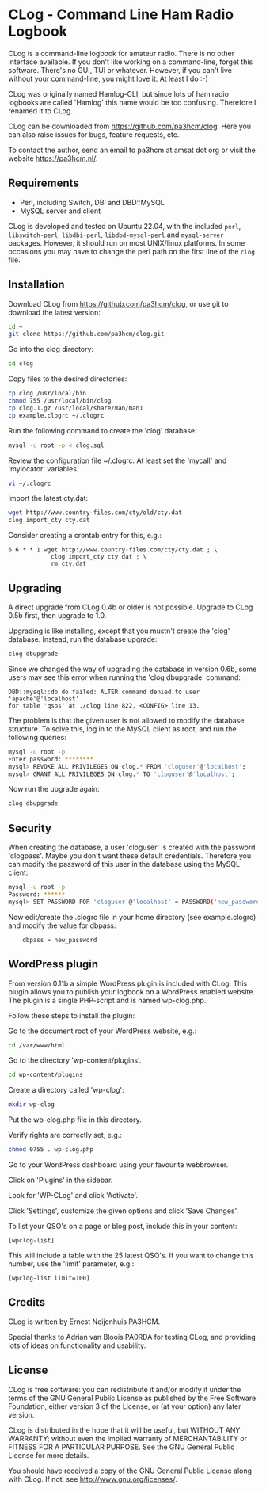 # CLog - Command Line Ham Radio Logbook

CLog is a command-line logbook for amateur radio. There is no other
interface available. If you don't like working on a command-line, forget this
software. There's no GUI, TUI or whatever. However, if you can't live without
your command-line, you might love it. At least I do :-)

CLog was originally named Hamlog-CLI, but since lots of ham radio logbooks are
called 'Hamlog' this name would be too confusing. Therefore I renamed it to
CLog.

CLog can be downloaded from https://github.com/pa3hcm/clog. Here you can also
raise issues for bugs, feature requests, etc.

To contact the author, send an email to pa3hcm at amsat dot org or visit
the website https://pa3hcm.nl/.


## Requirements

* Perl, including Switch, DBI and DBD::MySQL
* MySQL server and client

CLog is developed and tested on Ubuntu 22.04, with the included `perl`,
`libswitch-perl`, `libdbi-perl`, `libdbd-mysql-perl` and `mysql-server`
packages. However, it should run on most UNIX/linux platforms. In some
occasions you may have to change the perl path on the first line of the
`clog` file.


## Installation

Download CLog from https://github.com/pa3hcm/clog, or use git to download
the latest version:

``` sh
cd ~
git clone https://github.com/pa3hcm/clog.git
```

Go into the clog directory:

``` sh
cd clog
```

Copy files to the desired directories:

``` sh
cp clog /usr/local/bin
chmod 755 /usr/local/bin/clog
cp clog.1.gz /usr/local/share/man/man1
cp example.clogrc ~/.clogrc
```

Run the following command to create the 'clog' database:

``` sh
mysql -u root -p < clog.sql
```

Review the configuration file ~/.clogrc. At least set the 'mycall' and
  'mylocator' variables.

``` sh
vi ~/.clogrc
```

Import the latest cty.dat:

``` sh
wget http://www.country-files.com/cty/old/cty.dat
clog import_cty cty.dat
```

Consider creating a crontab entry for this, e.g.:

```
6 6 * * 1 wget http://www.country-files.com/cty/cty.dat ; \
            clog import_cty cty.dat ; \
            rm cty.dat
```


## Upgrading

A direct upgrade from CLog 0.4b or older is not possible. Upgrade to CLog 0.5b
first, then upgrade to 1.0.

Upgrading is like installing, except that you mustn't create the 'clog'
database. Instead, run the database upgrade:

``` sh
clog dbupgrade
```

Since we changed the way of upgrading the database in version 0.6b, some users
may see this error when running the 'clog dbupgrade' command:

```
DBD::mysql::db do failed: ALTER command denied to user 'apache'@'localhost'
for table 'qsos' at ./clog line 822, <CONFIG> line 13.
```

The problem is that the given user is not allowed to modify the database
structure. To solve this, log in to the MySQL client as root, and run the
following queries:

``` sh
mysql -u root -p
Enter password: ********
mysql> REVOKE ALL PRIVILEGES ON clog.* FROM 'cloguser'@'localhost';
mysql> GRANT ALL PRIVILEGES ON clog.* TO 'cloguser'@'localhost'; 
```

Now run the upgrade again:

``` sh
clog dbupgrade
```


## Security

When creating the database, a user 'cloguser' is created with the password
'clogpass'. Maybe you don't want these default credentials. Therefore you can
modify the password of this user in the database using the MySQL client:

``` sh
mysql -u root -p
Password: ******
mysql> SET PASSWORD FOR 'cloguser'@'localhost' = PASSWORD('new_password');
```

Now edit/create the .clogrc file in your home directory (see example.clogrc)
and modify the value for dbpass:

```
    dbpass = new_password
```


## WordPress plugin

From version 0.11b a simple WordPress plugin is included with CLog. This
plugin allows you to publish your logbook on a WordPress enabled website.
The plugin is a single PHP-script and is named wp-clog.php.

Follow these steps to install the plugin:

Go to the document root of your WordPress website, e.g.:

``` sh
cd /var/www/html
```

Go to the directory 'wp-content/plugins'.

``` sh
cd wp-content/plugins
```

Create a directory called 'wp-clog':

``` sh
mkdir wp-clog
```

Put the wp-clog.php file in this directory.

Verify rights are correctly set, e.g.:

``` sh
chmod 0755 . wp-clog.php
```

Go to your WordPress dashboard using your favourite webbrowser.

Click on 'Plugins' in the sidebar.

Look for 'WP-CLog' and click 'Activate'.

Click 'Settings', customize the given options and click 'Save Changes'.

To list your QSO's on a page or blog post, include this in your content:

```
[wpclog-list]
```

This will include a table with the 25 latest QSO's. If you want to change
this number, use the 'limit' parameter, e.g.:

```
[wpclog-list limit=100]
```

## Credits

CLog is written by Ernest Neijenhuis PA3HCM.

Special thanks to Adrian van Bloois PA0RDA for testing CLog, and providing lots
of ideas on functionality and usability.


## License

CLog is free software: you can redistribute it and/or modify it under the terms
of the GNU General Public License as published by the Free Software Foundation,
either version 3 of the License, or (at your option) any later version.

CLog is distributed in the hope that it will be useful, but WITHOUT ANY
WARRANTY; without even the implied warranty of MERCHANTABILITY or FITNESS FOR A
PARTICULAR PURPOSE. See the GNU General Public License for more details.

You should have received a copy of the GNU General Public License along with
CLog. If not, see <http://www.gnu.org/licenses/>.
